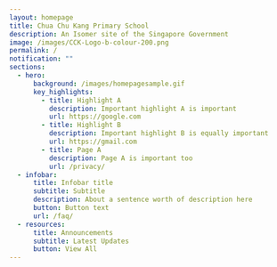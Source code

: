 ```yaml
---
layout: homepage
title: Chua Chu Kang Primary School
description: An Isomer site of the Singapore Government
image: /images/CCK-Logo-b-colour-200.png
permalink: /
notification: ""
sections:
  - hero:
      background: /images/homepagesample.gif
      key_highlights:
        - title: Highlight A
          description: Important highlight A is important
          url: https://google.com
        - title: Highlight B
          description: Important highlight B is equally important
          url: https://gmail.com
        - title: Page A
          description: Page A is important too
          url: /privacy/
  - infobar:
      title: Infobar title
      subtitle: Subtitle
      description: About a sentence worth of description here
      button: Button text
      url: /faq/
  - resources:
      title: Announcements
      subtitle: Latest Updates
      button: View All
---
```

